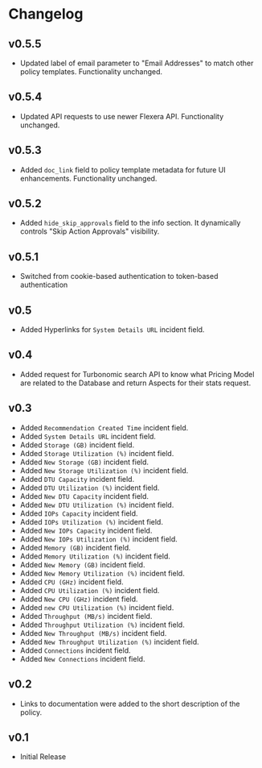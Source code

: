 # Changelog

## v0.5.5

- Updated label of email parameter to "Email Addresses" to match other policy templates. Functionality unchanged.

## v0.5.4

- Updated API requests to use newer Flexera API. Functionality unchanged.

## v0.5.3

- Added `doc_link` field to policy template metadata for future UI enhancements. Functionality unchanged.

## v0.5.2

- Added `hide_skip_approvals` field to the info section. It dynamically controls "Skip Action Approvals" visibility.

## v0.5.1

- Switched from cookie-based authentication to token-based authentication

## v0.5

- Added Hyperlinks for `System Details URL` incident field.

## v0.4

- Added request for Turbonomic search API to know what Pricing Model are related to the Database and return Aspects for their stats request.

## v0.3

- Added `Recommendation Created Time` incident field.
- Added `System Details URL` incident field.
- Added `Storage (GB)` incident field.
- Added `Storage Utilization (%)` incident field.
- Added `New Storage (GB)` incident field.
- Added `New Storage Utilization (%)` incident field.
- Added `DTU Capacity` incident field.
- Added `DTU Utilization (%)` incident field.
- Added `New DTU Capacity` incident field.
- Added `New DTU Utilization (%)` incident field.
- Added `IOPs Capacity` incident field.
- Added `IOPs Utilization (%)` incident field.
- Added `New IOPs Capacity` incident field.
- Added `New IOPs Utilization (%)` incident field.
- Added `Memory (GB)` incident field.
- Added `Memory Utilization (%)` incident field.
- Added `New Memory (GB)` incident field.
- Added `New Memory Utilization (%)` incident field.
- Added `CPU (GHz)` incident field.
- Added `CPU Utilization (%)` incident field.
- Added `New CPU (GHz)` incident field.
- Added `new CPU Utilization (%)` incident field.
- Added `Throughput (MB/s)` incident field.
- Added `Throughput Utilization (%)` incident field.
- Added `New Throughput (MB/s)` incident field.
- Added `New Throughput Utilization (%)` incident field.
- Added `Connections` incident field.
- Added `New Connections` incident field.

## v0.2

- Links to documentation were added to the short description of the policy.

## v0.1

- Initial Release
